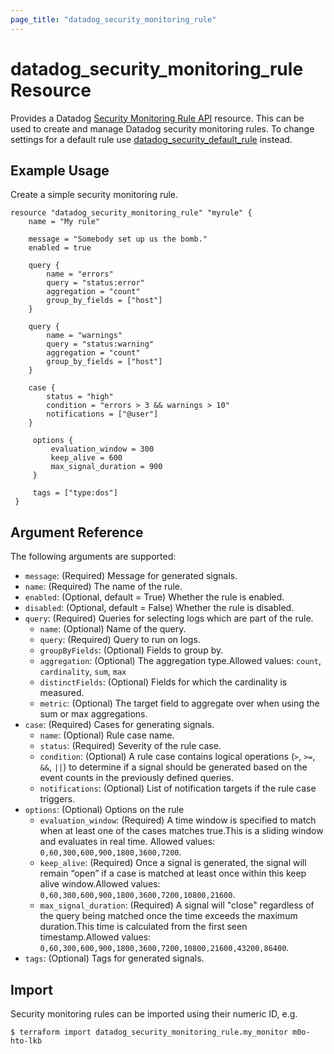 ```yaml
---
page_title: "datadog_security_monitoring_rule"
---
```


# datadog_security_monitoring_rule Resource

Provides a Datadog [Security Monitoring Rule API](https://docs.datadoghq.com/api/v2/security-monitoring/) resource. This 
can be used to create and manage Datadog security monitoring rules. To change settings for a default rule use 
[datadog_security_default_rule](/resources/security_monitoring_default_rule) instead.

## Example Usage

Create a simple security monitoring rule.
```hcl
resource "datadog_security_monitoring_rule" "myrule" {
    name = "My rule"

    message = "Somebody set up us the bomb."
    enabled = true

    query {
        name = "errors"
        query = "status:error"
        aggregation = "count"
        group_by_fields = ["host"]
    }

    query {
        name = "warnings"
        query = "status:warning"
        aggregation = "count"
        group_by_fields = ["host"]
    }

 	case {
        status = "high"
        condition = "errors > 3 && warnings > 10"
        notifications = ["@user"]
    }

     options {
         evaluation_window = 300
         keep_alive = 600
         max_signal_duration = 900
     }

     tags = ["type:dos"]
 }
```

## Argument Reference

The following arguments are supported:
- `message`: (Required) Message for generated signals.
- `name`: (Required) The name of the rule.
- `enabled`: (Optional, default = True) Whether the rule is enabled.
- `disabled`: (Optional, default = False) Whether the rule is disabled.
- `query`: (Required) Queries for selecting logs which are part of the rule.
    - `name`: (Optional) Name of the query.
    - `query`: (Required) Query to run on logs.
    - `groupByFields`: (Optional) Fields to group by.
    - `aggregation`: (Optional) The aggregation type.Allowed values: `count`, `cardinality`, `sum`, `max`
    - `distinctFields`: (Optional) Fields for which the cardinality is measured.
    - `metric`: (Optional) The target field to aggregate over when using the sum or max aggregations.
- `case`: (Required) Cases for generating signals.
    - `name`: (Optional) Rule case name.
    - `status`: (Required) Severity of the rule case.
    - `condition`: (Optional) A rule case contains logical operations (`>`, `>=`, `&&`, `||`) to determine if a signal should be generated based on the event counts in the previously defined queries.
    - `notifications`: (Optional) List of notification targets if the rule case triggers.
- `options`: (Optional) Options on the rule
    - `evaluation_window`: (Required) A time window is specified to match when at least one of the cases matches true.This is a sliding window and evaluates in real time. Allowed values: `0,60,300,600,900,1800,3600,7200`.
    - `keep_alive`: (Required) Once a signal is generated, the signal will remain “open” if a case is matched at least once within this keep alive window.Allowed values: `0,60,300,600,900,1800,3600,7200,10800,21600`.
    - `max_signal_duration`: (Required) A signal will "close" regardless of the query being matched once the time exceeds the maximum duration.This time is calculated from the first seen timestamp.Allowed values: `0,60,300,600,900,1800,3600,7200,10800,21600,43200,86400`.
- `tags`: (Optional) Tags for generated signals.

## Import

Security monitoring rules can be imported using their numeric ID, e.g.

```console
$ terraform import datadog_security_monitoring_rule.my_monitor m0o-hto-lkb
```

